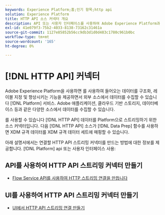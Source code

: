 ```yaml
---
keywords: Experience Platform;홈;인기 항목;http api
solution: Experience Platform
title: HTTP API 소스 커넥터 개요
description: API 또는 사용자 인터페이스를 사용하여 Adobe Experience Platform과 연결할 스트리밍 커넥터를 만드는 방법을 알아봅니다.
exl-id: 41e079f3-75b2-4033-8138-73162c31461a
source-git-commit: 1127e85852b56cc9db3d1d0d483c1780c961b0bc
workflow-type: tm+mt
source-wordcount: '165'
ht-degree: 0%

---
```


# [!DNL HTTP API] 커넥터

Adobe Experience Platform을 사용하면 를 사용하여 들어오는 데이터를 구조화, 레이블 지정 및 향상시키는 기능을 제공하면서 외부 소스에서 데이터를 수집할 수 있습니다 [!DNL Platform] 서비스. Adobe 애플리케이션, 클라우드 기반 스토리지, 데이터베이스 등과 같은 다양한 소스에서 데이터를 수집할 수 있습니다.

를 사용할 수 있습니다 [!DNL HTTP API] 데이터를 Platform으로 스트리밍하기 위한 소스 커넥터입니다. 다음 [!DNL HTTP API] 소스가 [!DNL Data Prep] 함수를 사용하면 XDM 규격 데이터를 XDM 규격 데이터 세트에 매핑할 수 있습니다.

아래 설명서에서는 연결할 HTTP API 스트리밍 커넥터를 만드는 방법에 대한 정보를 제공합니다. [!DNL Platform] api 또는 사용자 인터페이스 사용:

## API를 사용하여 HTTP API 스트리밍 커넥터 만들기

- [Flow Service API를 사용하여 HTTP 스트리밍 연결을 만듭니다](../../tutorials/api/create/streaming/http.md)

## UI를 사용하여 HTTP API 스트리밍 커넥터 만들기

- [UI에서 HTTP API 스트리밍 연결 만들기](../../tutorials/ui/create/streaming/http.md)
